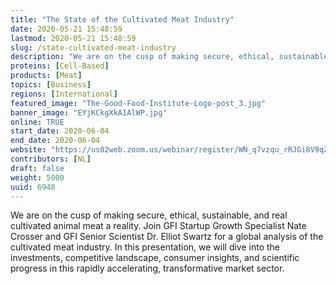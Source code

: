 ```yaml
---
title: "The State of the Cultivated Meat Industry"
date: 2020-05-21 15:48:59
lastmod: 2020-05-21 15:48:59
slug: /state-cultivated-meat-industry
description: "We are on the cusp of making secure, ethical, sustainable, and real cultivated animal meat a reality. Join GFI Startup Growth Specialist Nate Crosser and GFI Senior Scientist Dr. Elliot Swartz for a global analysis of the cultivated meat industry. In this presentation, we will dive into the investments, competitive landscape, consumer insights, and scientific progress in this rapidly accelerating, transformative market sector."
proteins: [Cell-Based]
products: [Meat]
topics: [Business]
regions: [International]
featured_image: "The-Good-Food-Institute-Logo-post_3.jpg"
banner_image: "EYjKCkgXkAIAlWP.jpg"
online: TRUE
start_date: 2020-06-04
end_date: 2020-06-04
website: "https://us02web.zoom.us/webinar/register/WN_q7vzqu_rRJGi8V9qZbT9ww"
contributors: [NL]
draft: false
weight: 5000
uuid: 6948
---
```

<p>We are on the cusp of making secure, ethical, sustainable, and real cultivated animal meat a reality. Join GFI Startup Growth Specialist Nate Crosser and GFI Senior Scientist Dr. Elliot Swartz for a global analysis of the cultivated meat industry. In this presentation, we will dive into the investments, competitive landscape, consumer insights, and scientific progress in this rapidly accelerating, transformative market sector.</p>
